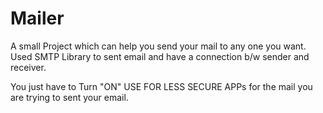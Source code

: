 # Mailer

A small Project which can help you send your mail to any one you want.
Used SMTP Library to sent email and have a connection b/w sender and receiver.

You just have to Turn "ON" USE FOR LESS SECURE APPs for the mail you are trying to sent  your email.
